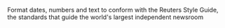 Format dates, numbers and text to conform with the Reuters Style Guide, the standards that guide the world's largest independent newsroom
